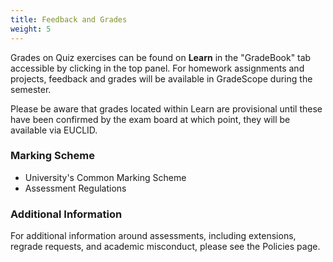 ```yaml
---
title: Feedback and Grades
weight: 5
---
```


Grades on Quiz exercises can be found on __Learn__ in the "GradeBook" tab accessible by clicking in the top panel. For homework assignments and projects, feedback and grades will be available in GradeScope during the semester. 

Please be aware that grades located within Learn are provisional until these have been confirmed by the exam board at which point, they will be available via EUCLID.

### Marking Scheme

<ul>
  <li><a id="UCMS">University's Common Marking Scheme</a></li>
  <li><a id="assessReg">Assessment Regulations</a></li>
</ul>

### Additional Information

For additional information around assessments, including extensions, regrade requests, and academic misconduct, please see the <a id="policies">Policies</a> page.